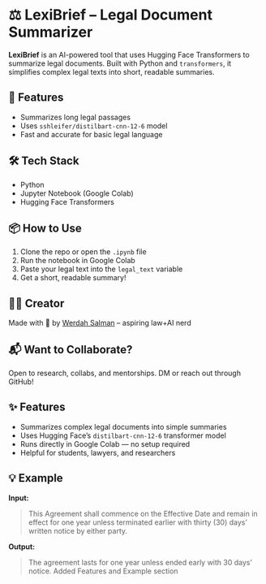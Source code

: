 # ⚖️ LexiBrief – Legal Document Summarizer

**LexiBrief** is an AI-powered tool that uses Hugging Face Transformers to summarize legal documents. Built with Python and `transformers`, it simplifies complex legal texts into short, readable summaries.

## 🚀 Features
- Summarizes long legal passages
- Uses `sshleifer/distilbart-cnn-12-6` model
- Fast and accurate for basic legal language

## 🛠️ Tech Stack
- Python
- Jupyter Notebook (Google Colab)
- Hugging Face Transformers

## 📦 How to Use
1. Clone the repo or open the `.ipynb` file
2. Run the notebook in Google Colab
3. Paste your legal text into the `legal_text` variable
4. Get a short, readable summary!

## 🙋‍♀️ Creator
Made with 💙 by [Werdah Salman](https://github.com/Werdah-Salman) – aspiring law+AI nerd

## 📬 Want to Collaborate?
Open to research, collabs, and mentorships. DM or reach out through GitHub!
## ✨ Features

- Summarizes complex legal documents into simple summaries
- Uses Hugging Face’s `distilbart-cnn-12-6` transformer model
- Runs directly in Google Colab — no setup required
- Helpful for students, lawyers, and researchers

## 💡 Example

**Input:**
> This Agreement shall commence on the Effective Date and remain in effect for one year unless terminated earlier with thirty (30) days’ written notice by either party.

**Output:**
> The agreement lasts for one year unless ended early with 30 days’ notice.
> Added Features and Example section






